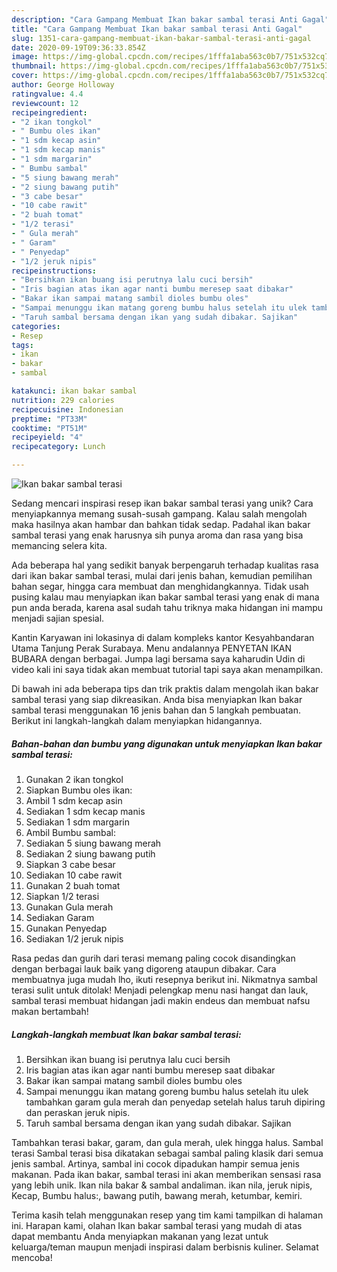 ```yaml
---
description: "Cara Gampang Membuat Ikan bakar sambal terasi Anti Gagal"
title: "Cara Gampang Membuat Ikan bakar sambal terasi Anti Gagal"
slug: 1351-cara-gampang-membuat-ikan-bakar-sambal-terasi-anti-gagal
date: 2020-09-19T09:36:33.854Z
image: https://img-global.cpcdn.com/recipes/1fffa1aba563c0b7/751x532cq70/ikan-bakar-sambal-terasi-foto-resep-utama.jpg
thumbnail: https://img-global.cpcdn.com/recipes/1fffa1aba563c0b7/751x532cq70/ikan-bakar-sambal-terasi-foto-resep-utama.jpg
cover: https://img-global.cpcdn.com/recipes/1fffa1aba563c0b7/751x532cq70/ikan-bakar-sambal-terasi-foto-resep-utama.jpg
author: George Holloway
ratingvalue: 4.4
reviewcount: 12
recipeingredient:
- "2 ikan tongkol"
- " Bumbu oles ikan"
- "1 sdm kecap asin"
- "1 sdm kecap manis"
- "1 sdm margarin"
- " Bumbu sambal"
- "5 siung bawang merah"
- "2 siung bawang putih"
- "3 cabe besar"
- "10 cabe rawit"
- "2 buah tomat"
- "1/2 terasi"
- " Gula merah"
- " Garam"
- " Penyedap"
- "1/2 jeruk nipis"
recipeinstructions:
- "Bersihkan ikan buang isi perutnya lalu cuci bersih"
- "Iris bagian atas ikan agar nanti bumbu meresep saat dibakar"
- "Bakar ikan sampai matang sambil dioles bumbu oles"
- "Sampai menunggu ikan matang goreng bumbu halus setelah itu ulek tambahkan garam gula merah dan penyedap setelah halus taruh dipiring dan peraskan jeruk nipis."
- "Taruh sambal bersama dengan ikan yang sudah dibakar. Sajikan"
categories:
- Resep
tags:
- ikan
- bakar
- sambal

katakunci: ikan bakar sambal 
nutrition: 229 calories
recipecuisine: Indonesian
preptime: "PT33M"
cooktime: "PT51M"
recipeyield: "4"
recipecategory: Lunch

---
```



![Ikan bakar sambal terasi](https://img-global.cpcdn.com/recipes/1fffa1aba563c0b7/751x532cq70/ikan-bakar-sambal-terasi-foto-resep-utama.jpg)

Sedang mencari inspirasi resep ikan bakar sambal terasi yang unik? Cara menyiapkannya memang susah-susah gampang. Kalau salah mengolah maka hasilnya akan hambar dan bahkan tidak sedap. Padahal ikan bakar sambal terasi yang enak harusnya sih punya aroma dan rasa yang bisa memancing selera kita.

Ada beberapa hal yang sedikit banyak berpengaruh terhadap kualitas rasa dari ikan bakar sambal terasi, mulai dari jenis bahan, kemudian pemilihan bahan segar, hingga cara membuat dan menghidangkannya. Tidak usah pusing kalau mau menyiapkan ikan bakar sambal terasi yang enak di mana pun anda berada, karena asal sudah tahu triknya maka hidangan ini mampu menjadi sajian spesial.

Kantin Karyawan ini lokasinya di dalam kompleks kantor Kesyahbandaran Utama Tanjung Perak Surabaya. Menu andalannya PENYETAN IKAN BUBARA dengan berbagai. Jumpa lagi bersama saya kaharudin Udin di video kali ini saya tidak akan membuat tutorial tapi saya akan menampilkan.


Di bawah ini ada beberapa tips dan trik praktis dalam mengolah ikan bakar sambal terasi yang siap dikreasikan. Anda bisa menyiapkan Ikan bakar sambal terasi menggunakan 16 jenis bahan dan 5 langkah pembuatan. Berikut ini langkah-langkah dalam menyiapkan hidangannya.

<!--inarticleads1-->

##### Bahan-bahan dan bumbu yang digunakan untuk menyiapkan Ikan bakar sambal terasi:

1. Gunakan 2 ikan tongkol
1. Siapkan  Bumbu oles ikan:
1. Ambil 1 sdm kecap asin
1. Sediakan 1 sdm kecap manis
1. Sediakan 1 sdm margarin
1. Ambil  Bumbu sambal:
1. Sediakan 5 siung bawang merah
1. Sediakan 2 siung bawang putih
1. Siapkan 3 cabe besar
1. Sediakan 10 cabe rawit
1. Gunakan 2 buah tomat
1. Siapkan 1/2 terasi
1. Gunakan  Gula merah
1. Sediakan  Garam
1. Gunakan  Penyedap
1. Sediakan 1/2 jeruk nipis


Rasa pedas dan gurih dari terasi memang paling cocok disandingkan dengan berbagai lauk baik yang digoreng ataupun dibakar. Cara membuatnya juga mudah lho, ikuti resepnya berikut ini. Nikmatnya sambal terasi sulit untuk ditolak! Menjadi pelengkap menu nasi hangat dan lauk, sambal terasi membuat hidangan jadi makin endeus dan membuat nafsu makan bertambah! 

<!--inarticleads2-->

##### Langkah-langkah membuat Ikan bakar sambal terasi:

1. Bersihkan ikan buang isi perutnya lalu cuci bersih
1. Iris bagian atas ikan agar nanti bumbu meresep saat dibakar
1. Bakar ikan sampai matang sambil dioles bumbu oles
1. Sampai menunggu ikan matang goreng bumbu halus setelah itu ulek tambahkan garam gula merah dan penyedap setelah halus taruh dipiring dan peraskan jeruk nipis.
1. Taruh sambal bersama dengan ikan yang sudah dibakar. Sajikan


Tambahkan terasi bakar, garam, dan gula merah, ulek hingga halus. Sambal terasi Sambal terasi bisa dikatakan sebagai sambal paling klasik dari semua jenis sambal. Artinya, sambal ini cocok dipadukan hampir semua jenis makanan. Pada ikan bakar, sambal terasi ini akan memberikan sensasi rasa yang lebih unik. Ikan nila bakar &amp; sambal andaliman. ikan nila, jeruk nipis, Kecap, Bumbu halus:, bawang putih, bawang merah, ketumbar, kemiri. 

Terima kasih telah menggunakan resep yang tim kami tampilkan di halaman ini. Harapan kami, olahan Ikan bakar sambal terasi yang mudah di atas dapat membantu Anda menyiapkan makanan yang lezat untuk keluarga/teman maupun menjadi inspirasi dalam berbisnis kuliner. Selamat mencoba!
